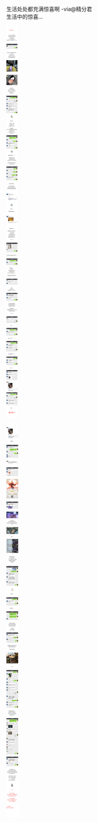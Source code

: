 生活处处都充满惊喜啊 -via@精分君   
生活中的惊喜...

![baa2f29fb82a410795ccf54026473a19.jpg](https://raw.githubusercontent.com/wxlzmt/cdn1/master/ext/qw/groups/30059/baa2f29fb82a410795ccf54026473a19.jpg)

![bc7cdbbd468d451285ab52ccb6b891e8.jpg](https://raw.githubusercontent.com/wxlzmt/cdn1/master/ext/qw/groups/30059/bc7cdbbd468d451285ab52ccb6b891e8.jpg)
